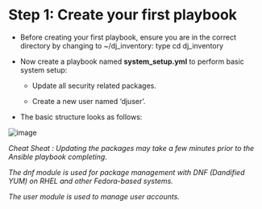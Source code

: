 # Step 1: Create your first playbook

- Before creating your first playbook, ensure you are in the correct directory by changing to ~/dj_inventory: type cd dj_inventory

- Now create a playbook named **system_setup.yml** to perform basic system setup:

    - Update all security related packages.
    
    - Create a new user named ‘djuser’.

- The basic structure looks as follows:

![image](https://github.com/djcloudking/ansible-challenges/assets/122766532/566080e9-3d8f-4041-a221-74eb27081447)

*Cheat Sheat : Updating the packages may take a few minutes prior to the Ansible playbook completing*.

*The dnf module is used for package management with DNF (Dandified YUM) on RHEL and other Fedora-based systems.*

*The user module is used to manage user accounts.*
